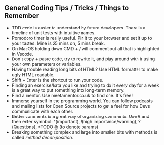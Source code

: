 General Coding Tips / Tricks / Things to Remember
--------------
- TDD code is easier to understand by future developers. There is a timeline of unit tests with intuitive names.
- Pomodoro timer is really useful. Pin it to your browser and set it up to your tastes. Mine is 25 mins on, 5 mins break.
- On MacOS holding down CMD + / will comment out all that is highlighted in Vscode.
- Don't copy + paste code, try to rewrite it, and play around with it using your own parameters or variables.
- Having trouble reading long bits of HTML? Use HTML formatter to make ugly HTML readable.
- Shift + Enter is the shortcut to run your code.
- Finding an exercise/kata you like and trying to do it every day for a week is a great way to put something into long-term memory.
- Find a mentor. Use meetamentor.co.uk to find one. It's free!
- Immerse yourself in the programming world. You can follow podcasts and mailing lists for Open Source projects to get a feel for how Devs communicate with each other.
- Better comments is a great way of organising comments. Use # and then enter symnbol: *(important), !(high importance/warning), ?(Questions), *TODO
@ (to denote params)
- Breaking something complex and large into smaller bits with methods is called *method decomposition*.